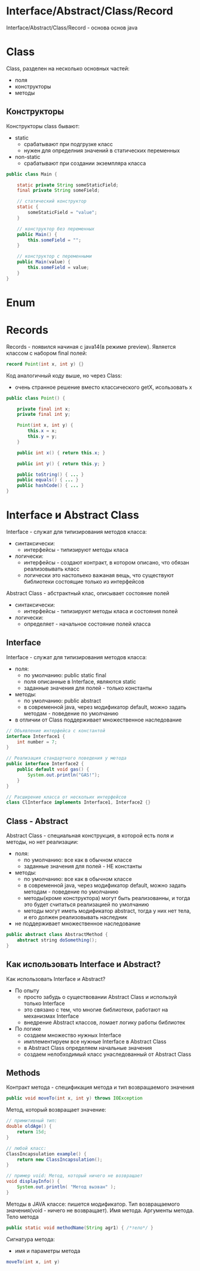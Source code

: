 # Interface/Abstract/Class/Record

Interface/Abstract/Class/Record - основа основ java

# Class

Class, разделен на несколько основных частей:

-   поля
-   конструкторы
-   методы

## Конструкторы

Конструкторы class бывают:

-   static
    -   срабатывают при подгрузке класс
    -   нужен для определния значений в статических переменных
-   non-static
    -   срабатывают при создании экземпляра класса

```java
public class Main {

    static private String someStaticField;
    final private String someField;

    // статический конструктор
    static {
        someStaticField = "value";
    }

    // конструктор без переменных
    public Main() {
        this.someField = "";
    }

    // конструктор с переменными
    public Main(value) {
        this.someField = value;
    }
}
```

# Enum

# Records

Records - появился начиная с java14(в режиме preview). Является классом с набором final полей:

```java
record Point(int x, int y) {}
```

Код аналогичный коду выше, но через Class:

-   очень странное решение вместо классического getX, исользовать x

```java
public class Point() {

    private final int x;
    private final int y;

    Point(int x, int y) {
        this.x = x;
        this.y = y;
    }

    public int x() { return this.x; }

    public int y() { return this.y; }

    public toString() { ... }
    public equals() { ... }
    public hashCode() { ... }
}
```

# Interface и Abstract Class

Interface - служат для типизирования методов класса:

-   синтаксически:
    -   интерфейсы - типизируют методы класа
-   логически:
    -   интерфейсы - создают контракт, в котором описано, что обязан реализовывать класс
    -   логически это настольеко важаная вещь, что существуют библиотеки состоящие только из интерфейсов

Abstract Class - абстрактный клас, описывает состояние полей

-   синтаксически:
    -   интерфейсы - типизируют методы класа и состояния полей
-   логически:
    -   определяет - начальное состояние полей класса

## Interface

Interface - служат для типизирования методов класса:

-   поля:
    -   по умолчанию: public static final
    -   поля описанные в Interface, являются static
    -   заданные значения для полей - только константы
-   методы:
    -   по умолчанию: public abstract
    -   в современной java, через модификатор default, можно задать методам - поведение по умолчанию
-   в отличии от Class поддерживает множественное наследование

```java
// Объявление интерфейса с константой
interface Interface1 {
    int number = 7;
}

// Реализация стандартного поведения у метода
public interface Interface2 {
    public default void gas() {
        System.out.println("GAS!");
    }
}

// Расширение класса от нескольих интерфейсов
class ClInterface implements Interface1, Interface2 {}
```

## Class - Abstract

Abstract Class - специальная конструкция, в которой есть поля и методы, но нет реализации:

-   поля:
    -   по умолчанию: все как в обычном классе
    -   заданные значения для полей - НЕ константы
-   методы:
    -   по умолчанию: все как в обычном классе
    -   в современной java, через модификатор default, можно задать методам - поведение по умолчанию
    -   методы(кроме конструктора) могут быть реализованны, и тогда это будет считаться реализацией по умолчанию
    -   методы могут иметь модификатор abstract, тогда у них нет тела, и его должен реализовывать наследник
-   не поддерживает множественное наследование

```java
public abstract class AbstractMethod {
    abstract string doSomething();
}
```

## Как использовать Interface и Abstract?

Как использовать Interface и Abstract?

-   По опыту
    -   просто забудь о существовании Abstract Class и используй только Interface
    -   это связано с тем, что многие библиотеки, работают на механизмах Interface
    -   внедрение Abstract классов, ломает логику работы библиотек
-   По логике
    -   создаем множество нужных Interface
    -   имплементируем все нужные Interface в Abstract Class
    -   в Abstract Class определяем начальные значения
    -   создаем нелобходимый класс унаследованный от Abstract Class

## Methods

Контракт метода - спецификация метода и тип возвращаемого значения

```java
public void moveTo(int x, int y) throws IOException
```

Метод, который возвращает значение:

```java
// примитивный тип:
double oldAge() {
    return 15d;
}

// любой класс:
ClassIncapsulation example() {
    return new ClassIncapsulation();
}

// пример void: Метод, который ничего не возвращает
void displayInfo() {
    System.out.println( "Метод вызван" );
}
```

Методы в JAVA классе:
пишется модификатор. Тип возвращаемого значения(void - ничего не возвращает). Имя метода. Аргументы метода. Тело метода

```java
public static void methodName(String agr1) { /*тело*/ }
```

Сигнатура метода:

-   имя и параметры метода

```java
moveTo(int x, int y)
```
